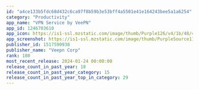 ```yaml
---
id: "a4ce133b5fdc68d432c6ca97f8b59b3e53bff4a5501e41e164243bee5a1a6254"
category: "Productivity"
app_name: "VPN Service by VeePN"
app_id: 1246703610
app_icon: https://is1-ssl.mzstatic.com/image/thumb/Purple126/v4/1b/48/4c/1b484ce3-792a-d7d3-22dc-ef0b484c9aae/AppIcon-0-0-1x_U007emarketing-0-7-0-85-220.png/1024x1024bb.png
app_screenshot: https://is1-ssl.mzstatic.com/image/thumb/PurpleSource116/v4/45/58/50/455850b2-8120-f573-05aa-9c6303bf7711/4506c7c3-4b13-4eca-a00a-4b616ac3dfa4_1.jpg/1242x2688bb.png
publisher_id: 1517590938
publisher_name: "Veepn Corp"
rank: 180
most_recent_release: 2024-01-24 00:00:00
release_count_in_past_year: 18
release_count_in_past_year_category: 15
release_count_in_past_year_top_in_category: 29
---
```

